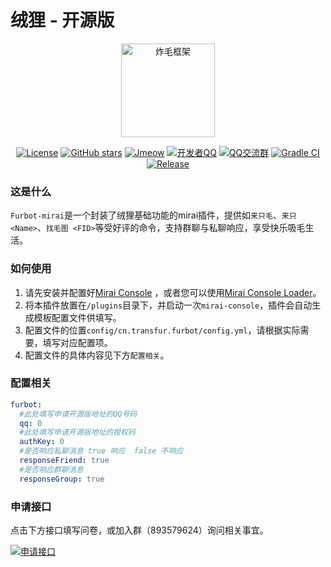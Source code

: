 # 绒狸 - 开源版
<div align="center">
  <img src="https://oss.tail.icu/static/logo-api.png"  height = "150" alt="炸毛框架"><br>


[![License](https://img.shields.io/github/license/furleywolf/Furbot-Mirai)](https://github.com/furleywolf/Furbot-Mirai/blob/master/LICENSE)
[![GitHub stars](https://img.shields.io/github/stars/furleywolf/Furbot-Mirai)](https://github.com/furleywolf/Furbot-Mirai/stargazers)
[![Jmeow](https://img.shields.io/badge/Author-Jmeow-blue)](http://www.jmeow.org)
[![开发者QQ](https://img.shields.io/badge/Mantainer-FurleyWolf-orange.svg)](http://wpa.qq.com/msgrd?v=3&uin=2111626525&site=qq&menu=yes)
[![QQ交流群](https://img.shields.io/badge/QQ交流群-893579624-green.svg)](https://qm.qq.com/cgi-bin/qm/qr?k=bdY6XA2HJWKZJ3Hu2QRhuheINZJuCAdd&jump_from=webapi)
[![Gradle CI](https://github.com/furleywolf/Furbot-Mirai/actions/workflows/Gradle%20CI.yml/badge.svg)](https://github.com/furleywolf/Furbot-Mirai/actions/workflows/Gradle%20CI.yml)
[![Release](https://img.shields.io/github/v/release/furleywolf/Furbot-Mirai?color=blueviolet&include_prereleases)](https://github.com/Mrs4s/go-cqhttp/releases)
</div>

### 这是什么

`Furbot-mirai`是一个封装了绒狸基础功能的mirai插件，提供如`来只毛`、`来只 <Name>`、`找毛图 <FID>`等受好评的命令，支持群聊与私聊响应，享受快乐吸毛生活。

### 如何使用

1. 请先安装并配置好[Mirai Console](https://github.com/mamoe/mirai-console) ，或者您可以使用[Mirai Console Loader](https://github.com/iTXTech/mirai-console-loader)。
2. 将本插件放置在`/plugins`目录下，并启动一次`mirai-console`，插件会自动生成模板配置文件供填写。
3. 配置文件的位置`config/cn.transfur.furbot/config.yml`，请根据实际需要，填写对应配置项。
4. 配置文件的具体内容见下方`配置相关`。

### 配置相关
```yaml
furbot:
  #此处填写申请开源版地址的QQ号码
  qq: 0
  #此处填写申请开源版地址的授权码
  authKey: 0
  #是否响应私聊消息 true 响应  false 不响应
  responseFriend: true
  #是否响应群聊消息
  responseGroup: true
```
### 申请接口
点击下方接口填写问卷，或加入群（893579624）询问相关事宜。

[![申请接口](https://img.shields.io/badge/申请接口-填写问卷-green)](https://wj.qq.com/s2/9668371/f3bc/)
